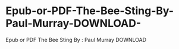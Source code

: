 # Epub-or-PDF-The-Bee-Sting-By-Paul-Murray-DOWNLOAD-
Epub or PDF The Bee Sting By : Paul Murray DOWNLOAD 

